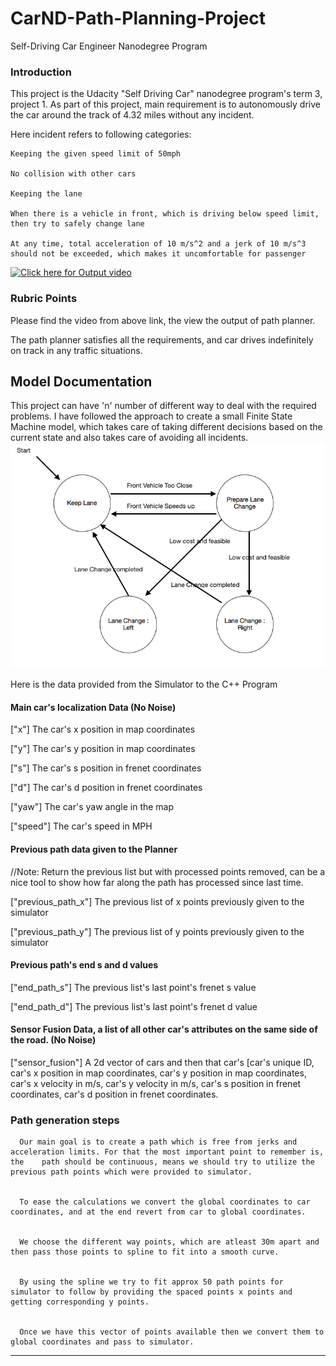 # CarND-Path-Planning-Project
Self-Driving Car Engineer Nanodegree Program
   
### Introduction
This project is the Udacity "Self Driving Car" nanodegree program's term 3, project 1. As part of this project, main requirement is to autonomously drive the car around the track of 4.32 miles without any incident.

Here incident refers to following categories:

    Keeping the given speed limit of 50mph
    
    No collision with other cars
    
    Keeping the lane
    
    When there is a vehicle in front, which is driving below speed limit, then try to safely change lane
    
    At any time, total acceleration of 10 m/s^2 and a jerk of 10 m/s^3 should not be exceeded, which makes it uncomfortable for passenger

[![Click here for Output video](http://img.youtube.com/vi/ZxJMrPW7eSc/0.jpg)](http://www.youtube.com/watch?v=ZxJMrPW7eSc "Click here for Output Video")

### Rubric Points

Please find the video from above link, the view the output of path planner.

The path planner satisfies all the requirements, and car drives indefinitely on track in any traffic situations.

## Model Documentation

This project can have 'n' number of different way to deal with the required problems. I have followed the approach to create a small Finite State Machine model, which takes care of taking different decisions based on the current state and also takes care of avoiding all incidents.
![png](Behavior_FSM.png)

Here is the data provided from the Simulator to the C++ Program

#### Main car's localization Data (No Noise)

["x"] The car's x position in map coordinates

["y"] The car's y position in map coordinates

["s"] The car's s position in frenet coordinates

["d"] The car's d position in frenet coordinates

["yaw"] The car's yaw angle in the map

["speed"] The car's speed in MPH

#### Previous path data given to the Planner

//Note: Return the previous list but with processed points removed, can be a nice tool to show how far along
the path has processed since last time. 

["previous_path_x"] The previous list of x points previously given to the simulator

["previous_path_y"] The previous list of y points previously given to the simulator

#### Previous path's end s and d values 

["end_path_s"] The previous list's last point's frenet s value

["end_path_d"] The previous list's last point's frenet d value

#### Sensor Fusion Data, a list of all other car's attributes on the same side of the road. (No Noise)

["sensor_fusion"] A 2d vector of cars and then that car's [car's unique ID, car's x position in map coordinates, car's y position in map coordinates, car's x velocity in m/s, car's y velocity in m/s, car's s position in frenet coordinates, car's d position in frenet coordinates. 

### Path generation steps

      Our main goal is to create a path which is free from jerks and acceleration limits. For that the most important point to remember is, the    path should be continuous, means we should try to utilize the previous path points which were provided to simulator.
   
   
      To ease the calculations we convert the global coordinates to car coordinates, and at the end revert from car to global coordinates.
   
   
      We choose the different way points, which are atleast 30m apart and then pass those points to spline to fit into a smooth curve.
   
   
      By using the spline we try to fit approx 50 path points for simulator to follow by providing the spaced points x points and getting corresponding y points.
   
   
      Once we have this vector of points available then we convert them to global coordinates and pass to simulator.
   


---

